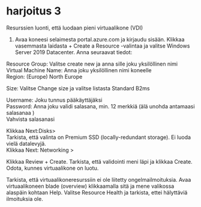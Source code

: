 # harjoitus 3
Resurssien luonti, että luodaan pieni virtuaalikone (VDI)

<!-- <img src="harjoitus1/azure-02.PNG" width="400"> -->

1. Avaa koneesi selaimesta portal.azure.com ja kirjaudu sisään. Klikkaa vasemmasta laidasta + Create a Resource -valintaa ja valitse Windows Server 2019 Datacenter. Anna seuraavat tiedot: <br>

Resource Group: Valitse create new ja anna sille joku yksilöllinen nimi <br>
Virtual Machine Name: Anna joku yksilöllinen nimi koneelle <br>
Region: (Europe) North Europe <br>

Size: Valitse Change size ja valitse listasta Standard B2ms <br>

Username: Joku tunnus pääkäyttäjäksi <br>
Password: Anna joku validi salasana, min. 12 merkkiä (älä unohda antamaasi salasanaa ) <br>
Vahvista salasanasi <br>

Klikkaa Next:Disks> <br>
Tarkista, että valinta on Premium SSD (locally-redundant storage). Ei luoda vielä datalevyjä. <br>
Klikkaa Next: Networking > <br>

Klikkaa Review + Create. Tarkista, että validointi meni läpi ja klikkaa Create. Odota, kunnes virtuaalikone on luotu. <br>

Tarkista, että virtuaalikoneresurssiin ei ole liitetty ongelmailmoituksia. Avaa virtuaalikoneen blade (overview) klikkaamalla sitä ja mene valikossa alaspäin kohtaan Help. Valitse Resource Health ja tarkista, ettei hälyttäviä ilmoituksia ole. <br>












